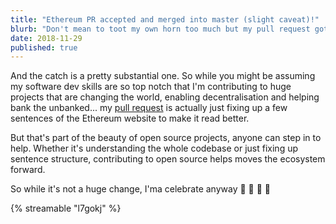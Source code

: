 ```yaml
---
title: "Ethereum PR accepted and merged into master (slight caveat)!"
blurb: "Don't mean to toot my own horn too much but my pull request got accepted - it's official, I'm an Ethereum contributor! But there's a catch."
date: 2018-11-29
published: true
---
```


And the catch is a pretty substantial one. So while you might be assuming my software dev skills are so top notch that I'm contributing to huge projects that are changing the world, enabling decentralisation and helping bank the unbanked... my [pull request](https://github.com/ethereum/ethereum-org/pull/882) is actually just fixing up a few sentences of the Ethereum website to make it read better.

But that's part of the beauty of open source projects, anyone can step in to help. Whether it's understanding the whole codebase or just fixing up sentence structure, contributing to open source helps moves the ecosystem forward.

So while it's not a huge change, I'ma celebrate anyway 🎉 🎉 🥳 🥳

{% streamable "l7gokj" %}